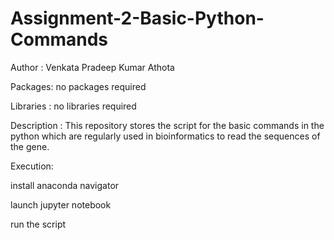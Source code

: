 # Assignment-2-Basic-Python-Commands
Author : Venkata Pradeep Kumar Athota

Packages:
no packages required

Libraries :
no libraries required

Description :
This repository stores the script for the basic commands in the python which are regularly used in bioinformatics to read the sequences of the gene.

Execution:

install anaconda navigator

launch jupyter notebook

run the script

